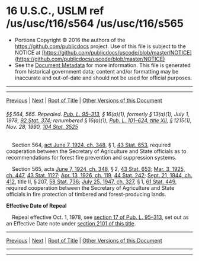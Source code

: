 ---
---

# 16 U.S.C., USLM ref /us/usc/t16/s564 /us/usc/t16/s565

* Portions Copyright © 2016 the authors of the https://github.com/publicdocs project.
  Use of this file is subject to the NOTICE at [https://github.com/publicdocs/uscode/blob/master/NOTICE](https://github.com/publicdocs/uscode/blob/master/NOTICE)
* See the [Document Metadata](././../../../../..//README.md) for more information.
  This file is generated from historical government data; content and/or formatting may be inaccurate and out-of-date and should not be used for official purposes.

----------
----------

[Previous](./../../../../..//us/usc/t16/ch3/schI/m__us_usc_t16_s563.md) | [Next](./../../../../..//us/usc/t16/ch3/schI/m__us_usc_t16_s565a.md) | [Root of Title](./../../../../../) | [Other Versions of this Document](https://publicdocs.github.io/go/links?ns=uslm&ref=%2Fus%2Fusc%2Ft16%2Fs564+%2Fus%2Fusc%2Ft16%2Fs565)

###### §§ 564, 565. Repealed. [Pub. L. 95–313][/us/pl/95/313], § 16(a)(1), formerly § 13(a)(1), July 1, 1978, [92 Stat. 374][/us/stat/92/374]; renumbered § 16(a)(1), [Pub. L. 101–624, title XII][/us/pl/101/624/tXII], § 1215(1), Nov. 28, 1990, [104 Stat. 3525][/us/stat/104/3525]

    Section 564, [act June 7, 1924, ch. 348][/us/act/1924-06-07/ch348], § 1, [43 Stat. 653][/us/stat/43/653], required cooperation between the Secretary of Agriculture and State officials as to recommendations for forest fire prevention and suppression systems.

    Section 565, acts [June 7, 1924, ch. 348][/us/act/1924-06-07/ch348], § 2, [43 Stat. 653][/us/stat/43/653]; [Mar. 3, 1925, ch. 447][/us/act/1925-03-03/ch447], [43 Stat. 1127][/us/stat/43/1127]; [Apr. 13, 1926, ch. 119][/us/act/1926-04-13/ch119], [44 Stat. 242][/us/stat/44/242]; [Sept. 21, 1944, ch. 412][/us/act/1944-09-21/ch412], title II, § 207, [58 Stat. 736][/us/stat/58/736]; [July 25, 1947, ch. 327][/us/act/1947-07-25/ch327], § 1, [61 Stat. 449][/us/stat/61/449], required cooperation between the Secretary of Agriculture and State officials in fire protection of timbered and forest-producing lands.

 __Effective Date of Repeal__ 

    Repeal effective Oct. 1, 1978, see [section 17 of Pub. L. 95–313][/us/pl/95/313/s17], set out as an Effective Date note under [section 2101 of this title][/us/usc/t16/s2101].

----------

[Previous](./../../../../..//us/usc/t16/ch3/schI/m__us_usc_t16_s563.md) | [Next](./../../../../..//us/usc/t16/ch3/schI/m__us_usc_t16_s565a.md) | [Root of Title](./../../../../../) | [Other Versions of this Document](https://publicdocs.github.io/go/links?ns=uslm&ref=%2Fus%2Fusc%2Ft16%2Fs564+%2Fus%2Fusc%2Ft16%2Fs565)

----------
----------

[/us/pl/95/313]: https://publicdocs.github.io/go/links?ns=uslm&ref=%2Fus%2Fpl%2F95%2F313
[/us/stat/92/374]: https://publicdocs.github.io/go/links?ns=uslm&ref=%2Fus%2Fstat%2F92%2F374
[/us/pl/101/624/tXII]: https://publicdocs.github.io/go/links?ns=uslm&ref=%2Fus%2Fpl%2F101%2F624%2FtXII
[/us/stat/104/3525]: https://publicdocs.github.io/go/links?ns=uslm&ref=%2Fus%2Fstat%2F104%2F3525
[/us/act/1924-06-07/ch348]: https://publicdocs.github.io/go/links?ns=uslm&ref=%2Fus%2Fact%2F1924-06-07%2Fch348
[/us/stat/43/653]: https://publicdocs.github.io/go/links?ns=uslm&ref=%2Fus%2Fstat%2F43%2F653
[/us/act/1924-06-07/ch348]: https://publicdocs.github.io/go/links?ns=uslm&ref=%2Fus%2Fact%2F1924-06-07%2Fch348
[/us/stat/43/653]: https://publicdocs.github.io/go/links?ns=uslm&ref=%2Fus%2Fstat%2F43%2F653
[/us/act/1925-03-03/ch447]: https://publicdocs.github.io/go/links?ns=uslm&ref=%2Fus%2Fact%2F1925-03-03%2Fch447
[/us/stat/43/1127]: https://publicdocs.github.io/go/links?ns=uslm&ref=%2Fus%2Fstat%2F43%2F1127
[/us/act/1926-04-13/ch119]: https://publicdocs.github.io/go/links?ns=uslm&ref=%2Fus%2Fact%2F1926-04-13%2Fch119
[/us/stat/44/242]: https://publicdocs.github.io/go/links?ns=uslm&ref=%2Fus%2Fstat%2F44%2F242
[/us/act/1944-09-21/ch412]: https://publicdocs.github.io/go/links?ns=uslm&ref=%2Fus%2Fact%2F1944-09-21%2Fch412
[/us/stat/58/736]: https://publicdocs.github.io/go/links?ns=uslm&ref=%2Fus%2Fstat%2F58%2F736
[/us/act/1947-07-25/ch327]: https://publicdocs.github.io/go/links?ns=uslm&ref=%2Fus%2Fact%2F1947-07-25%2Fch327
[/us/stat/61/449]: https://publicdocs.github.io/go/links?ns=uslm&ref=%2Fus%2Fstat%2F61%2F449
[/us/pl/95/313/s17]: https://publicdocs.github.io/go/links?ns=uslm&ref=%2Fus%2Fpl%2F95%2F313%2Fs17
[/us/usc/t16/s2101]: https://publicdocs.github.io/go/links?ns=uslm&ref=%2Fus%2Fusc%2Ft16%2Fs2101


